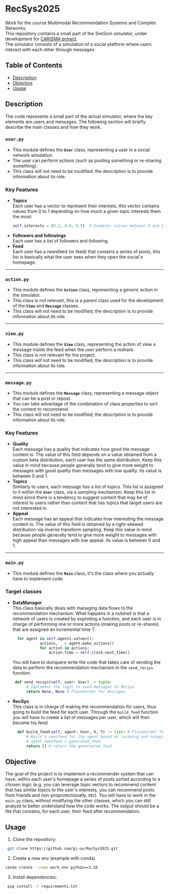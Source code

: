 # RecSys2025

Work for the course Multimodal Recommendation Systems and Complex Networks.  
This repository contains a small part of the SimSom simulator, under development for [CARISMA project](carisma-project.org).  
The simulator consists of a simulation of a social platform where users interact with each other through messages.

## Table of Contents
- [Description](#description)
- [Objective](#objective)
- [Usage](#usage)

## Description
The code represents a small part of the actual simulator, where the key elements are users and messages. 
The following section will briefly describe the main classes and how they work.

### `user.py`

- This module defines the **`User`** class, representing a user in a social network simulation.
- The user can perform actions (such as posting something or re-sharing something).
- This class will not need to be modified; the description is to provide information about its role.

### Key Features

- **Topics**  
  Each user has a vector to represent their interests, this vector contains values from 0 to 1 depending on how much a given topic interests them the most:  
  ```python
  self.interests = [0.2, 0.8, 0.5]  # Example: values between 0 and 1
  ```
- **Followers and followings**  
  Each user has a list of followers and following.
- **Feed**  
  Each user has a newsfeed (or feed) that contains a series of posts, this list is basically what the user sees when they open the social's homepage. 

---

### `action.py`

- This module defines the **`Action`** class, representing a generic action in the simulator.
- This class is not relevant, this is a parent class used for the development of the **`View`** and **`Message`** classes.
- This class will not need to be modified; the description is to provide information about its role.

---

### `view.py`

- This module defines the **`View`** class, representing the action of view a message inside the feed when the user perform a reshare.
- This class is not relevant for the project.
- This class will not need to be modified; the description is to provide information about its role.

---

### `message.py`

- This module defines the **`Message`** class, representing a message object that can be a post or repost.
- You can take advantage of the combination of class properties to sort the content to recommend.
- This class will not need to be modified; the description is to provide information about its role.

### Key Features

- **Quality**  
  Each message has a quality that indicates how good the message content is. The value of this field depends on a value obtained from a custom beta distribution, each user has the same distribution. Keep this value in mind because people generally tend to give more weight to messages with good quality than messages with low quality. Its value is between 0 and 1.
- **Topics**  
  Similarly to users, each message has a list of topics. This list is assigned to it within the **`User`** class, via a sampling mechanism. Keep this list in mind since there is a tendency to suggest content that may be of interest to users rather than content that has topics that target users are not interested in. 
- **Appeal**  
  Each message has an appeal that indicates how interesting the message content is. The value of this field is obtained by a right-skewed distribution via inverse transform sampling. Keep this value in mind because people generally tend to give more weight to messages with high appeal than messages with low appeal. Its value is between 0 and 1.

---

### `main.py`

- This module defines the **`Main`** class, it's the class where you actually have to implement code.

### Target classes

- **DataManager**  
  This class basically deals with managing data flows to the recommendation mechanism. 
  What happens in a nutshell is that a network of users is created by exploiting a function, and each user is in charge of performing one or more actions (making posts or re-shares) that are assigned an incremental time T.
  ```python
    for agent in self.agents.values():
              actions, _ = agent.make_actions()
              for action in actions:
                  action.time = self.clock.next_time()   
  ```
  You will have to dunquere write the code that takes care of sending the data to perform the recommendation mechanism in the `send_recsys` function.
  ```python
   def send_recsys(self, user: User) -> tuple:
        # Implement the logic to send messages to RecSys
        return None, None # Placeholder for messages
  ```
- **RecSys**  
  This class is in charge of making the recommendation for users, thus going to build the feed for each user. 
  Through the `build_feed` function you will have to create a list of messages per user, which will then become his feed.
  ```python
    def build_feed(self, agent: User, X, Y) -> list: # Placeholder for messages
        # Build a newsfeed for the agent based on incoming and outgoing messages
        # agent.newsfeed = generated_feed
        return [] # return the genereated_feed
  ```

## Objective
The goal of the project is to implement a recommender system that can have, within each user's homepage a series of posts sorted according to a chosen logic (e.g. you can leverage topic vectors to recommend content that has similar topics to the user's interests, you can recommend posts from friends and non-proprotectionally, etc).
You will have to work in the `main.py` class, without modifying the other classes, which you can still analyze to better understand how the code works.
The output should be a file that contains, for each user, their feed after recommendation.

## Usage
1. Clone the repository:
```bash
 git clone https://github.com/gi-ux/RecSys2025.git
```

2. Create a new env (example with conda)
 ```bash
 conda create --name work_env python==3.10
```

3. Install dependencies:
```bash
 pip install -r requirements.txt
 ```

